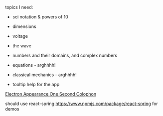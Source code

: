 <!--
title: Overview of Documentation
description: what have I got, what do I need
-->
topics I need:

- sci notation & powers of 10
- dimensions
- voltage
- the wave
- numbers and their domains, and complex numbers
- equations - arghhhh!
- classical mechanics - arghhhh!

- tooltip help for the app

<a href=electronAppearance.html> Electron Appearance </a>
<a href=oneSecond.html> One Second </a>
<a href=colophon.html> Colophon </a>

should use react-spring https://www.npmjs.com/package/react-spring for demos
